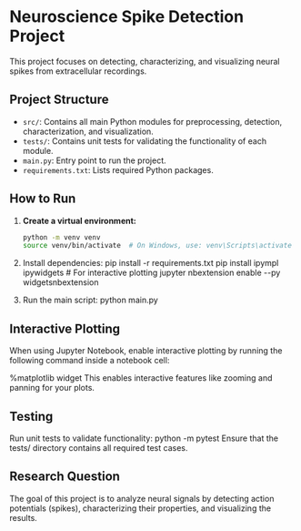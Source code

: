 # Neuroscience Spike Detection Project

This project focuses on detecting, characterizing, and visualizing neural spikes from extracellular recordings.

## Project Structure

- `src/`: Contains all main Python modules for preprocessing, detection, characterization, and visualization.
- `tests/`: Contains unit tests for validating the functionality of each module.
- `main.py`: Entry point to run the project.
- `requirements.txt`: Lists required Python packages.

## How to Run

1. **Create a virtual environment:**
   ```bash
   python -m venv venv
   source venv/bin/activate  # On Windows, use: venv\Scripts\activate


2. Install dependencies:
   pip install -r requirements.txt
pip install ipympl ipywidgets  # For interactive plotting
jupyter nbextension enable --py widgetsnbextension


3. Run the main script:
   python main.py

## Interactive Plotting
When using Jupyter Notebook, enable interactive plotting by running the following command inside a notebook cell:

   %matplotlib widget
This enables interactive features like zooming and panning for your plots.

## Testing
Run unit tests to validate functionality:
   python -m pytest
Ensure that the tests/ directory contains all required test cases.

## Research Question

The goal of this project is to analyze neural signals by detecting action potentials (spikes), characterizing their properties, and visualizing the results.

